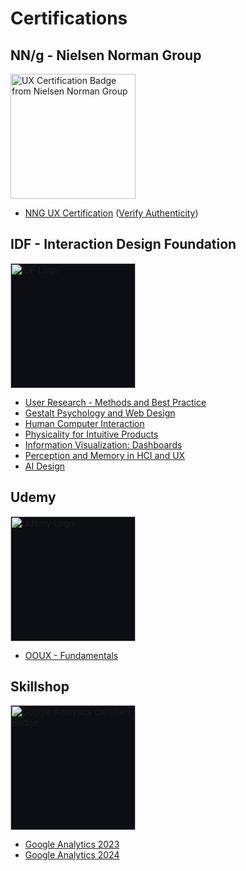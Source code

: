 # Certifications

## NN/g - Nielsen Norman Group 
<img src="https://media.nngroup.com/nng-uxc-badge.png" width="200" style="border:none;" alt="UX Certification Badge from Nielsen Norman Group" />

- [NNG UX Certification](https://github.com/midwest-mackey/share/blob/main/Certificates/NNG/NNG-1008666-Mackey.pdf)  ([Verify Authenticity](https://www.nngroup.com/ux-certification/verify/))

## IDF - Interaction Design Foundation
<img src="https://assets.interaction-design.org/img/ixdf-brand/ixdf-logo-full-inverse.svg?id=676b649bd3f811d02e041ff0597403d2" width="200" style="border:none; background-color:#0C0E12;" alt="IDF Logo" />

- [User Research - Methods and Best Practice](https://www.interaction-design.org/members/caleb-mackey/certificate/course/NQ4bht4TC)
- [Gestalt Psychology and Web Design](https://www.interaction-design.org/caleb-mackey/certificate/course/NKbXC6ZTn)
- [Human Computer Interaction](https://www.interaction-design.org/caleb-mackey/certificate/course/NmrDP4zTr)
- [Physicality for Intuitive Products](https://www.interaction-design.org/caleb-mackey/certificate/course/Nnvj4ZL1M)
- [Information Visualization: Dashboards](https://www.interaction-design.org/caleb-mackey/certificate/course/NlMkT3nWH)
- [Perception and Memory in HCI and UX](https://www.interaction-design.org/members/cmackey/certificate/course/3a2ddea3-727e-4fd6-8474-6836e5de428b)
- [AI Design](https://www.interaction-design.org/members/cmackey/certificate/course/4dd9ccba-843a-4965-a974-524fc2f078ed)

## Udemy 
<img src="https://logos-world.net/wp-content/uploads/2021/11/Udemy-Symbol.png" width="200" style="border:none; background-color:#0C0E12;" alt="Udemy Logo">

- [OOUX - Fundamentals](https://www.udemy.com/certificate/UC-44550e75-10f2-4b53-9738-bb0c69613a72)

## Skillshop
<img src="https://templates.images.credential.net/16722171176440784346699372916351.png" width="200" style="border:none; background-color:#0C0E12;" alt="Google Analytics Certified Badge">

- [Google Analytics 2023](https://skillshop.credential.net/c7f301b5-1a0f-4449-901c-67d6c28f4dc4)
- [Google Analytics 2024](https://skillshop.credential.net/87619e75-b468-4e95-a24c-b2951c5090a2)